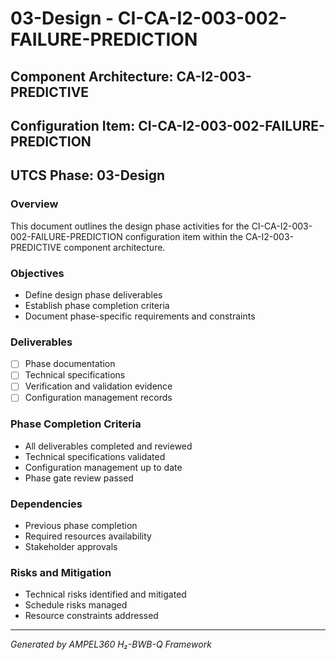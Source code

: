 # 03-Design - CI-CA-I2-003-002-FAILURE-PREDICTION

## Component Architecture: CA-I2-003-PREDICTIVE
## Configuration Item: CI-CA-I2-003-002-FAILURE-PREDICTION
## UTCS Phase: 03-Design

### Overview
This document outlines the design phase activities for the CI-CA-I2-003-002-FAILURE-PREDICTION configuration item within the CA-I2-003-PREDICTIVE component architecture.

### Objectives
- Define design phase deliverables
- Establish phase completion criteria
- Document phase-specific requirements and constraints

### Deliverables
- [ ] Phase documentation
- [ ] Technical specifications
- [ ] Verification and validation evidence
- [ ] Configuration management records

### Phase Completion Criteria
- All deliverables completed and reviewed
- Technical specifications validated
- Configuration management up to date
- Phase gate review passed

### Dependencies
- Previous phase completion
- Required resources availability
- Stakeholder approvals

### Risks and Mitigation
- Technical risks identified and mitigated
- Schedule risks managed
- Resource constraints addressed

---
*Generated by AMPEL360 H₂-BWB-Q Framework*
